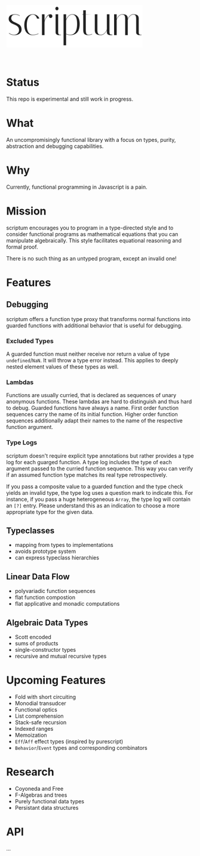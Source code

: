 <img src="./logo.png" width="366" height="114" alt="scriptum"><br><br><br>

# Status

This repo is experimental and still work in progress.

# What

An uncompromisingly functional library with a focus on types, purity, abstraction and debugging capabilities.

# Why

Currently, functional programming in Javascript is a pain.

# Mission

scriptum encourages you to program in a type-directed style and to consider functional programs as mathematical equations that you can manipulate algebraically. This style facilitates equational reasoning and formal proof.

There is no such thing as an untyped program, except an invalid one!

# Features

## Debugging

scriptum offers a function type proxy that transforms normal functions into guarded functions with additional behavior that is useful for debugging.

### Excluded Types

A guarded function must neither receive nor return a value of type `undefined`/`NaN`. It will throw a type error instead. This applies to deeply nested element values of these types as well.

### Lambdas

Functions are usually curried, that is declared as sequences of unary anonymous functions. These lambdas are hard to distinguish and thus hard to debug. Guarded functions have always a name. First order function sequences carry the name of its initial function. Higher order function sequences additionally adapt their names to the name of the respective function argument.

### Type Logs

scriptum doesn't require explicit type annotations but rather provides a type log for each guarged function. A type log includes the type of each argument passed to the curried function sequence. This way you can verify if an assumed function type matches its real type retrospectively.

If you pass a composite value to a guarded function and the type check yields an invalid type, the type log uses a question mark to indicate this. For instance, if you pass a huge heterogeneous `Array`, the type log will contain an  `[?]` entry. Please understand this as an indication to choose a more appropriate type for the given data.

## Typeclasses

* mapping from types to implementations
* avoids prototype system
* can express typeclass hierarchies

## Linear Data Flow

* polyvariadic function sequences
* flat function compostion
* flat applicative and monadic computations

## Algebraic Data Types

* Scott encoded
* sums of products
* single-constructor types
* recursive and mutual recursive types

# Upcoming Features

* Fold with short circuiting
* Monodial transudcer
* Functional optics
* List comprehension
* Stack-safe recursion
* Indexed ranges
* Memoization
* `Eff`/`Aff` effect types (inspired by purescript)
* `Behavior`/`Event` types and corresponding combinators


# Research

* Coyoneda and Free
* F-Algebras and trees
* Purely functional data types
* Persistant data structures

# API

...
